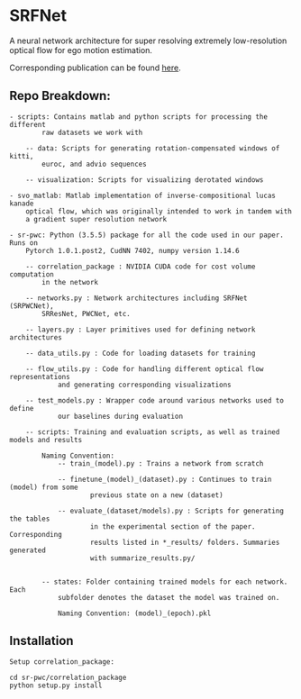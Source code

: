# SRFNet
A neural network architecture for super resolving extremely low-resolution optical flow for ego motion estimation.

Corresponding publication can be found [here](https://ieeexplore.ieee.org/abstract/document/8962229).

## Repo Breakdown:

    - scripts: Contains matlab and python scripts for processing the different
            raw datasets we work with

        -- data: Scripts for generating rotation-compensated windows of kitti,
            euroc, and advio sequences

        -- visualization: Scripts for visualizing derotated windows

    - svo_matlab: Matlab implementation of inverse-compositional lucas kanade
        optical flow, which was originally intended to work in tandem with
        a gradient super resolution network

    - sr-pwc: Python (3.5.5) package for all the code used in our paper. Runs on
        Pytorch 1.0.1.post2, CudNN 7402, numpy version 1.14.6

        -- correlation_package : NVIDIA CUDA code for cost volume computation
            in the network

        -- networks.py : Network architectures including SRFNet (SRPWCNet), 
            SRResNet, PWCNet, etc.

        -- layers.py : Layer primitives used for defining network architectures

        -- data_utils.py : Code for loading datasets for training

        -- flow_utils.py : Code for handling different optical flow representations
                and generating corresponding visualizations

        -- test_models.py : Wrapper code around various networks used to define
                our baselines during evaluation

        -- scripts: Training and evaluation scripts, as well as trained models and results
            
            Naming Convention: 
                -- train_(model).py : Trains a network from scratch

                -- finetune_(model)_(dataset).py : Continues to train (model) from some
                        previous state on a new (dataset)

                -- evaluate_(dataset/models).py : Scripts for generating the tables 
                        in the experimental section of the paper. Corresponding
                        results listed in *_results/ folders. Summaries generated
                        with summarize_results.py/


            -- states: Folder containing trained models for each network. Each
                subfolder denotes the dataset the model was trained on. 
                
                Naming Convention: (model)_(epoch).pkl



## Installation

    Setup correlation_package:

    cd sr-pwc/correlation_package
    python setup.py install
